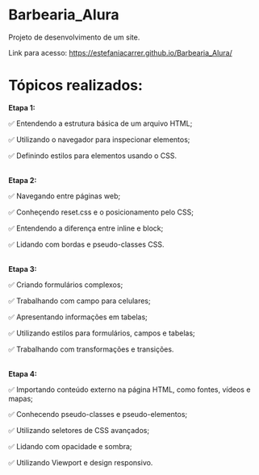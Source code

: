 # Barbearia_Alura

Projeto de desenvolvimento de um site.

Link para acesso: https://estefaniacarrer.github.io/Barbearia_Alura/


# Tópicos realizados: #

<b> Etapa 1: </b>

✅ Entendendo a estrutura básica de um arquivo HTML;

✅ Utilizando o navegador para inspecionar elementos;

✅ Definindo estilos para elementos usando o CSS.
<br><br/>


<b> Etapa 2: </b>

✅ Navegando entre páginas web;

✅ Conheçendo reset.css e o posicionamento pelo CSS;

✅ Entendendo a diferença entre inline e block;

✅ Lidando com bordas e pseudo-classes CSS.
<br><br/>


<b> Etapa 3: </b>

✅ Criando formulários complexos;

✅ Trabalhando com campo para celulares;

✅ Apresentando informações em tabelas;

✅ Utilizando estilos para formulários, campos e tabelas;

✅ Trabalhando com transformações e transições.
<br><br/>


<b> Etapa 4: </b>

✅ Importando conteúdo externo na página HTML, como fontes, vídeos e mapas;

✅ Conhecendo pseudo-classes e pseudo-elementos;

✅ Utilizando seletores de CSS avançados;

✅ Lidando com opacidade e sombra;

✅ Utilizando Viewport e design responsivo.
